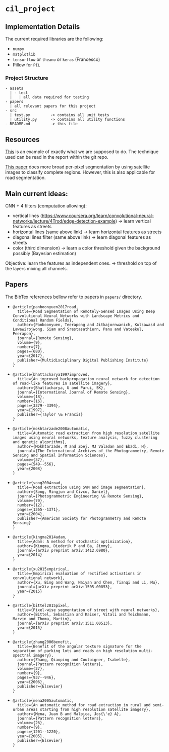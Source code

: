 # `cil_project`

## Implementation Details
The current required libraries are the following:

- `numpy`
- `matplotlib`
- `tensorflow` or `theano` or `keras` (Francesco)
- Pillow for `PIL`

### Project Structure
```
- assets
  | - test
  |   | all data required for testing
- papers
  | all relevant papers for this project
- src
  | test.py         -> contains all unit tests
  | utility.py      -> contains all utility functions
- README.md         -> this file
```


## Resources
[This](https://github.com/dariopavllo/road-segmentation) is an example of exactly what we are supposed to do. The technique used can be read in the report within the git repo.

[This paper](http://www.mdpi.com/2072-4292/8/4/329/html) does more broad per-pixel segmentation by using satellite images to classify complete regions. However, this is also applicable for road segmentation.

## Main current ideas:

CNN + 4 filters (computation allowing):

- vertical lines (https://www.coursera.org/learn/convolutional-neural-networks/lecture/4Trod/edge-detection-example) -> learn vertical features as streets
- horizontal lines (same above link) -> learn horizontal features as streets
- diagonal lines filter (same above link) -> learn diagonal features as streets
- color (third dimension) -> learn a color threshold given the background possibly (Bayesian estimation)


Objective: learn the features as independent ones.
->  threshold on top of the layers mixing all channels.


## Papers
The BibTex references bellow refer to papers in `papers/` directory.

- ```
  @article{panboonyuen2017road,
    title={Road Segmentation of Remotely-Sensed Images Using Deep Convolutional Neural Networks with Landscape Metrics and Conditional Random Fields},
    author={Panboonyuen, Teerapong and Jitkajornwanich, Kulsawasd and Lawawirojwong, Siam and Srestasathiern, Panu and Vateekul, Peerapon},
    journal={Remote Sensing},
    volume={9},
    number={7},
    pages={680},
    year={2017},
    publisher={Multidisciplinary Digital Publishing Institute}
  }
  ```
- ```
  @article{bhattacharya1997improved,
    title={An improved backpropagation neural network for detection of road-like features in satellite imagery},
    author={Bhattacharya, U and Parui, SK},
    journal={International Journal of Remote Sensing},
    volume={18},
    number={16},
    pages={3379--3394},
    year={1997},
    publisher={Taylor \& Francis}
  }
  ```
- ```
  @article{mokhtarzade2008automatic,
    title={Automatic road extraction from high resolution satellite images using neural networks, texture analysis, fuzzy clustering   and genetic algorithms},
    author={Mokhtarzade, M and Zoej, MJ Valadan and Ebadi, H},
    journal={The International Archives of the Photogrammetry, Remote Sensing and Spatial Information Sciences},
    volume={37},
    pages={549--556},
    year={2008}
  }
  ```
- ```
  @article{song2004road,
    title={Road extraction using SVM and image segmentation},
    author={Song, Mingjun and Civco, Daniel},
    journal={Photogrammetric Engineering \& Remote Sensing},
    volume={70},
    number={12},
    pages={1365--1371},
    year={2004},
    publisher={American Society for Photogrammetry and Remote Sensing}
  }
  ```
- ```
  @article{kingma2014adam,
    title={Adam: A method for stochastic optimization},
    author={Kingma, Diederik P and Ba, Jimmy},
    journal={arXiv preprint arXiv:1412.6980},
    year={2014}
  }
  ```
- ```
  @article{xu2015empirical,
    title={Empirical evaluation of rectified activations in convolutional network},
    author={Xu, Bing and Wang, Naiyan and Chen, Tianqi and Li, Mu},
    journal={arXiv preprint arXiv:1505.00853},
    year={2015}
  }
  ```
- ```
  @article{bittel2015pixel,
    title={Pixel-wise segmentation of street with neural networks},
    author={Bittel, Sebastian and Kaiser, Vitali and Teichmann, Marvin and Thoma, Martin},
    journal={arXiv preprint arXiv:1511.00513},
    year={2015}
  }
  ```
- ```
  @article{zhang2006benefit,
    title={Benefit of the angular texture signature for the separation of parking lots and roads on high resolution multi-spectral imagery},
    author={Zhang, Qiaoping and Couloigner, Isabelle},
    journal={Pattern recognition letters},
    volume={27},
    number={9},
    pages={937--946},
    year={2006},
    publisher={Elsevier}
  }
  ```
- ```
  @article{mena2005automatic,
    title={An automatic method for road extraction in rural and semi-urban areas starting from high resolution satellite imagery},
    author={Mena, Juan B and Malpica, Jos{\'e} A},
    journal={Pattern recognition letters},
    volume={26},
    number={9},
    pages={1201--1220},
    year={2005},
    publisher={Elsevier}
  }
  ```

